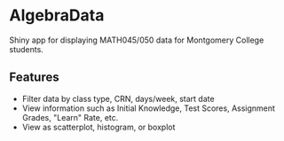 # AlgebraData
Shiny app for displaying MATH045/050 data for Montgomery College students.

## Features
- Filter data by class type, CRN, days/week, start date
- View information such as Initial Knowledge, Test Scores, Assignment Grades, "Learn" Rate, etc.
- View as scatterplot, histogram, or boxplot

